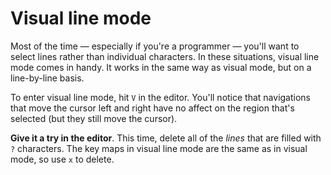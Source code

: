 # Visual line mode

Most of the time — especially if you're a programmer — you'll want to select lines rather than individual characters. In these situations, visual line mode comes in handy. It works in the same way as visual mode, but on a line-by-line basis.

To enter visual line mode, hit `V` in the editor. You'll notice that navigations that move the cursor left and right have no affect on the region that's selected (but they still move the cursor).

**Give it a try in the editor**. This time, delete all of the _lines_ that are filled with `?` characters. The key maps in visual line mode are the same as in visual mode, so use `x` to delete.
